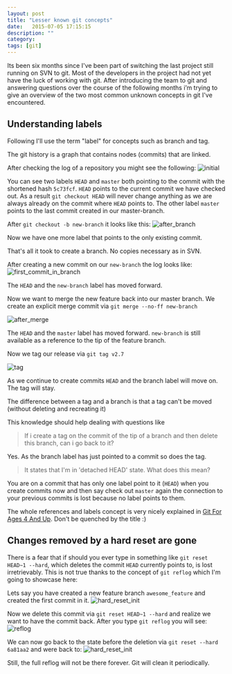 ```yaml
---
layout: post
title: "Lesser known git concepts"
date:   2015-07-05 17:15:15
description: ""
category:
tags: [git]
---
```

Its been six months since I've been part of switching the last project still running on SVN to git. Most of the developers in the project had not yet have the luck of working with git. After introducing the team to git and answering questions over the course of the following months i’m trying to give an overview of the two most common unknown concepts in git I've encountered.

## Understanding labels
Following I'll use the term "label" for concepts such as branch and tag.

The git history is a graph that contains nodes (commits) that are linked.

After checking the log of a repository you might see the following:
![initial](https://www.dropbox.com/s/rnqvpincqgjguuy/init.png?raw=1)

You can see two labels `HEAD` and `master` both pointing to the commit with the shortened hash `5c73fcf`. `HEAD` points to the current commit we have checked out. As a result `git checkout HEAD` will never change anything as we are always already on the commit where `HEAD` points to. The other label `master` points to the last commit created in our master-branch.

After `git checkout -b new-branch` it looks like this:
![after_branch](https://www.dropbox.com/s/fwchwmgvwacvpxd/after_branch.png?raw=1)

Now we have one more label that points to the only existing commit.

That's all it took to create a branch. No copies necessary as in SVN.

After creating a new commit on our `new-branch` the log looks like:
![first_commit_in_branch](https://www.dropbox.com/s/d1l6uhyjtxb44kz/first_commit_in_branch.png?raw=1)

The `HEAD` and the `new-branch` label has moved forward.

Now we want to merge the new feature back into our master branch. We create an explicit merge commit via
`git merge --no-ff new-branch`

![after_merge](https://www.dropbox.com/s/wd1nrn98t6glm88/after_merge.png?raw=1)

The `HEAD` and the `master` label has moved forward. `new-branch` is still available as a reference to the tip of the feature branch.

Now we tag our release via
`git tag v2.7`

![tag](https://www.dropbox.com/s/21gklvuzzu5jl22/tag.png?raw=1)

As we continue to create commits `HEAD` and the branch label will move on. The tag will stay.

The difference between a tag and a branch is that a tag can't be moved (without deleting and recreating it)

This knowledge should help dealing with questions like

> If i create a tag on the commit of the tip of a branch and then delete this branch, can i go back to it?

Yes. As the branch label has just pointed to a commit so does the tag.

> It states that I'm in 'detached HEAD' state. What does this mean?

You are on a commit that has only one label point to it (`HEAD`) when you create commits now and then say check out `master` again the connection to your previous commits is lost because no label points to them.

The whole references and labels concept is very nicely explained in [Git For Ages 4 And Up](https://www.youtube.com/watch?v=1ffBJ4sVUb4). Don't be quenched by the title :)

## Changes removed by a hard reset are gone
There is a fear that if should you ever type in something like `git reset HEAD~1 --hard`, which deletes the commit `HEAD` currently points to, is lost irretrievably. This is not true thanks to the concept of `git reflog` which I'm going to showcase here:

Lets say you have created a new feature branch `awesome_feature` and created the first commit in it.
![hard_reset_init](https://www.dropbox.com/s/hmgox9mtjy90kbe/hard_reset_init.png?raw=1)

Now we delete this commit via `git reset HEAD~1 --hard` and realize we want to have the commit back.
After you type `git reflog` you will see:
![reflog](https://www.dropbox.com/s/f5pw5kp5c9a00vr/reflog.png?raw=1)

We can now go back to the state before the deletion via
`git reset --hard 6a81aa2` and were back to:
![hard_reset_init](https://www.dropbox.com/s/hmgox9mtjy90kbe/hard_reset_init.png?raw=1)

Still, the full reflog will not be there forever. Git will clean it periodically.
